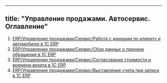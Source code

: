 
---
title: "Управление продажами. Автосервис. Оглавление"
---

1. [ERP/Управление продажами/Сервис/Работа с данными по клиенту и автомобилю в 1С ERP](ERP/Управление%20продажами/Сервис/Работа%20с%20данными%20по%20клиенту%20и%20автомобилю%20в%201С%20ERP.md)
2. [ERP/Управление продажами/Сервис/Сбор данных о причине обращения в 1С ERP](ERP/Управление%20продажами/Сервис/Сбор%20данных%20о%20причине%20обращения%20в%201С%20ERP.md)
3. [ERP/Управление продажами/Сервис/Согласование стоимости и времени визита в 1С ERP](ERP/Управление%20продажами/Сервис/Согласование%20стоимости%20и%20времени%20визита%20в%201С%20ERP.md)
4. [ERP/Управление продажами/Сервис/Выставление счета при записи в 1С ERP](ERP/Управление%20продажами/Сервис/Выставление%20счета%20при%20записи%20в%201С%20ERP.md)